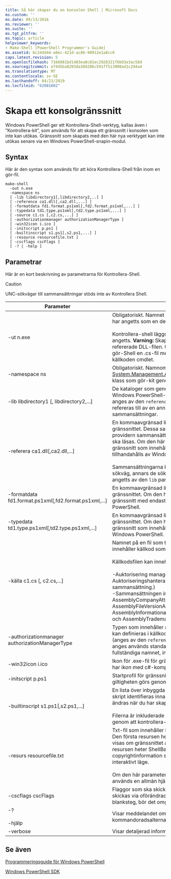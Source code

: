 ```yaml
---
title: Så här skapar du en konsolen Shell | Microsoft Docs
ms.custom: ''
ms.date: 09/13/2016
ms.reviewer: ''
ms.suite: ''
ms.tgt_pltfrm: ''
ms.topic: article
helpviewer_keywords:
- Make-Shell [PowerShell Programmer's Guide]
ms.assetid: 6c24dd44-a8ec-421d-ac86-90912e1a8cc6
caps.latest.revision: 5
ms.openlocfilehash: 7166881bd1403ea8c81ec2928321f6b93e3ac58d
ms.sourcegitcommit: e7445ba8203da304286c591ff513900ad1c244a4
ms.translationtype: MT
ms.contentlocale: sv-SE
ms.lasthandoff: 04/23/2019
ms.locfileid: "62081602"
---
```

# <a name="how-to-create-a-console-shell"></a>Skapa ett konsolgränssnitt

Windows PowerShell ger ett Kontrollera-Shell-verktyg, kallas även i ”Kontrollera-kit”, som används för att skapa ett gränssnitt i konsolen som inte kan utökas. Gränssnitt som skapats med den här nya verktyget kan inte utökas senare via en Windows PowerShell-snapin-modul.

## <a name="syntax"></a>Syntax

Här är den syntax som används för att köra Kontrollera-Shell från inom en gör-fil.

```
make-shell
  -out n.exe
  -namespace ns
  [ -lib libdirectory1[,libdirectory2,..] ]
  [ -reference ca1.dll[,ca2.dll,...] ]
  [ -formatdata fd1.format.ps1xml[,fd2.format.ps1xml,...] ]
  [ -typedata td1.type.ps1xml[,td2.type.ps1xml,...] ]
  [ -source c1.cs [,c2.cs,...] ]
  [ -authorizationmanager authorizationManagerType ]
  [ -win32icon i.ico ]
  [ -initscript p.ps1 ]
  [ -builtinscript s1.ps1[,s2.ps1,...] ]
  [ -resource resourcefile.txt ]
  [ -cscflags cscFlags ]
  [ -? | -help ]
```

## <a name="parameters"></a>Parametrar

Här är en kort beskrivning av parametrarna för Kontrollera-Shell.

> [!CAUTION]
> UNC-sökvägar till sammansättningar stöds inte av Kontrollera Shell.

|Parameter|Beskrivning|
|---------------|-----------------|
|-ut n.exe|Obligatoriskt. Namnet på gränssnittet för att producera. Sökvägen har angetts som en del av den här parametern.<br /><br /> Kontrollera-shell läggs ”.exe” till det här värdet om det inte har angetts. **Varning:**  Skapa inte en utdatafil med samma namn som refererade DLL-filen. Om du försöker utföra detta skapar verktyget gör-Shell en .cs-fil med samma namn som skrivs .cs-fil med källkoden cmdlet.|
|-namespace ns|Obligatoriskt. Namnområdet som ska användas för den härledda [System.Management.Automation.Runspaces.Runspaceconfiguration](/dotnet/api/System.Management.Automation.Runspaces.RunspaceConfiguration) klass som gör-kit genererar och kompilerar.|
|-lib libdirectory1 [, libdirectory2,...]|De kataloger som genomsöks för .NET-sammansättningar, inklusive Windows PowerShell-sammansättningar, sammansättningar som anges av den `reference` parametern, sammansättningar indirekt refereras till av en annan sammansättning och .NET system-sammansättningar.|
|-referera ca1.dll[,ca2.dll,...]|En kommaavgränsad lista över sammansättningar ska ingå i gränssnittet. Dessa sammansättningar innehåller alla cmdlet och providern sammansättningar samt resource sammansättningar som ska läsas. Om den här parametern inte anges, sedan skapas ett gränssnitt som innehåller endast core-cmdlets och providers som tillhandahålls av Windows PowerShell.<br /><br /> Sammansättningarna kan anges med hjälp av deras fullständiga sökväg, annars de söks igenom för att använda sökvägen som angetts av den `lib` parametern.|
|-formatdata fd1.format.ps1xml[,fd2.format.ps1xml,...]|En kommaavgränsad lista över Formatdata som ska ingå i gränssnittet. Om den här parametern inte anges, sedan skapas ett gränssnitt med endast de Formatdata som tillhandahålls av Windows PowerShell.|
|-typedata td1.type.ps1xml[,td2.type.ps1xml,...]|En kommaavgränsad lista över typ av data som ska ingå i gränssnittet. Om den här parametern inte anges, sedan skapas ett gränssnitt som innehåller bara den typ av data som tillhandahålls av Windows PowerShell.|
|-källa c1.cs [, c2.cs,...]|Namnet på en fil som tillhandahålls av utvecklaren shell, som innehåller källkod som behövs för att skapa gränssnittet.<br /><br /> Källkodsfilen kan innehålla något av följande källkoden:<br /><br /> -Auktorisering manager implementeringen som åsidosätter standard Auktoriseringshanteraren. (Detta kan också anges i en sammansättning.)<br />-Sammansättningen information attributet deklarationer: till exempel AssemblyCompanyAttribute, AssemblyCopyrightAttribute, AssemblyFileVersionAttribute, AssemblyInformationalVersionAttribute, AssemblyProductAttribute, och AssemblyTrademarkAttribute.|
|-authorizationmanager authorizationManagerType|Typen som innehåller auktorisering manager implementering. Det kan definieras i källkoden eller kompileras till en sammansättning (anges av den `reference` parametern). Om den här parametern inte anges används standard-säkerhetshanteraren. Värdet bör vara det fullständiga namnet, inklusive namnområden.|
|-win32icon i.ico|Ikon för .exe-fil för gränssnittet. Om inte anges kommer gränssnittet har ikon med c#-kompilatorn (om sådan finns).|
|-initscript p.ps1|Startprofil för gränssnittet. Filen ingår ”som – är”; Ingen kontroll av giltigheten görs genom att kontrollera-Shell.|
|-builtinscript s1.ps1[,s2.ps1,...]|En lista över inbyggda skript innan Windows-gränssnittet. Dessa skript identifieras innan skript i sökvägen och deras innehåll kan inte ändras när du har skapat i gränssnittet.<br /><br /> Filerna är inkluderade ”som – är”; Ingen kontroll av giltigheten görs genom att kontrollera-Shell.|
|-resurs resourcefile.txt|Txt-fil som innehåller hjälp och banderoll resurser för gränssnittet. Den första resursen heter ShellHelp och innehåller den text som visas om gränssnittet anropas med den `help` parametern. Den andra resursen heter ShellBanner och den innehåller text och copyrightinformation som visas när gränssnittet har startats i interaktivt läge.<br /><br /> Om den här parametern inte anges, eller finns inte dessa resurser, används en allmän hjälp och popup-meddelandet.|
|-cscflags cscFlags|Flaggor som ska skickas till den C# kompilatorn (csc.exe). Dessa skickas via oförändrade. Om den här parametern innehåller blanksteg, bör det omges i dubbla citattecken.|
|-?<br /><br /> -hjälp|Visar meddelandet om upphovsrätt och kontrollera-Shell kommandoradsalternativ.|
|-verbose|Visar detaljerad information medan gränssnittet skapas.|

## <a name="see-also"></a>Se även

[Programmeringsguide för Windows PowerShell](./windows-powershell-programmer-s-guide.md)

[Windows PowerShell SDK](../windows-powershell-reference.md)